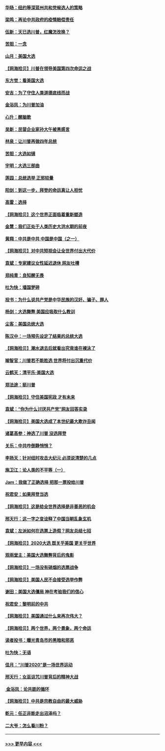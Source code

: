 #### [华旸：纽约等深蓝州共和党候选人的策略](../pages/nsc993/n12554309.md?t=11171002) 
#### [梁鸣：再论中共政府的疫情赔偿责任](../pages/nsc993/n12553012.md?t=11171002) 
#### [伍新：天已选川普，红魔怎改换？](../pages/nsc993/n12552970.md?t=11171002) 
#### [苦胆：一念](../pages/nsc993/n12552957.md?t=11171002) 
#### [山月：美国大选](../pages/nsc993/n12552446.md?t=11171002) 
#### [【网海拾贝】川普在领导美国第四次命运之战](../pages/nsc993/n12551973.md?t=11171002) 
#### [东方觉：看美国大选](../pages/nsc993/n12551647.md?t=11171002) 
#### [安吉：为了守住人类道德底线而战](../pages/nsc993/n12551111.md?t=11171002) 
#### [金浴凤：为川普加油](../pages/nsc993/n12551085.md?t=11171002) 
#### [心升：醒脑歌](../pages/nsc993/n12550984.md?t=11171002) 
#### [吴新：民营企业家孙大午被黑感言](../pages/nsc993/n12550656.md?t=11171002) 
#### [林泉：让川普再做四年总统](../pages/nsc993/n12550640.md?t=11171002) 
#### [苦胆：大选如镜](../pages/nsc993/n12550630.md?t=11171002) 
#### [宇明：大选三部曲](../pages/nsc993/n12550603.md?t=11171002) 
#### [莲园：总统选举 正邪较量](../pages/nsc993/n12550594.md?t=11171002) 
#### [阳剑：到这一步，拜登的命运真让人担忧](../pages/nsc993/n12549093.md?t=11171002) 
#### [高雷：选择](../pages/nsc993/n12549087.md?t=11171002) 
#### [【网海拾贝】这个世界正面临着重新塑造](../pages/nsc993/n12548326.md?t=11171002) 
#### [金慧：我们正处于人类历史大洪水期的前夜](../pages/nsc993/n12547914.md?t=11171002) 
#### [黄翔：中共是中共 中国是中国（之一）](../pages/nsc993/n12547576.md?t=11171002) 
#### [【网海拾贝】对中共短视会让全世界付出大代价](../pages/nsc993/n12546043.md?t=11171002) 
#### [袁斌：专家建议女性延迟退休 网友吐槽](../pages/nsc993/n12545424.md?t=11171002) 
#### [郑纯青：良知醒无畏](../pages/nsc993/n12545394.md?t=11171002) 
#### [吐为快：墙国梦碎](../pages/nsc993/n12545309.md?t=11171002) 
#### [投书：为什么说共产党是中华民族的汉奸、骗子、罪人](../pages/nsc993/n12545089.md?t=11171002) 
#### [杨剑：大选舞弊 美国应吸取什么教训](../pages/nsc993/n12543937.md?t=11171002) 
#### [尘客：美国总统大选](../pages/nsc993/n12543828.md?t=11171002) 
#### [陈汉中：一场预先设定了结果的总统大选](../pages/nsc993/n12543564.md?t=11171002) 
#### [【网海拾贝】潮水退去后就看出究竟谁在裸泳了](../pages/nsc993/n12543321.md?t=11171002) 
#### [喻智官：川普若不能胜选 世界将付出沉重代价](../pages/nsc993/n12541352.md?t=11171002) 
#### [云鹤天：清平乐‧美国大选](../pages/nsc993/n12540916.md?t=11171002) 
#### [郑法途：挺川普](../pages/nsc993/n12540898.md?t=11171002) 
#### [【网海拾贝】守住美国宪政 才有未来](../pages/nsc993/n12540423.md?t=11171002) 
#### [袁斌：“你为什么讨厌共产党”网友回答实录](../pages/nsc993/n12540208.md?t=11171002) 
#### [【网海拾贝】美国大选成了本世纪最大欺诈丑闻](../pages/nsc993/n12538029.md?t=11171002) 
#### [诸葛高参：神选了川普 没选拜登](../pages/nsc993/n12537664.md?t=11171002) 
#### [关乐：中共咋倒静悄悄？](../pages/nsc993/n12537615.md?t=11171002) 
#### [李扬天：针对纽时攻击大纪元 必须说清楚的几点](../pages/nsc993/n12536001.md?t=11171002) 
#### [施卫江：论人类的不平等（一）](../pages/nsc993/n12535700.md?t=11171002) 
#### [Jam：我做了正确选择 把那一票投给川普](../pages/nsc993/n12535743.md?t=11171002) 
#### [祝君安：如果拜登当选](../pages/nsc993/n12535726.md?t=11171002) 
#### [【网海拾贝】这是给全世界选择是非善恶的机会](../pages/nsc993/n12535061.md?t=11171002) 
#### [邢天行：这一字之变诠释了中国当朝乱象玄机](../pages/nsc993/n12533446.md?t=11171002) 
#### [袁斌：左派如何在选票上造假？网友总结七招](../pages/nsc993/n12533180.md?t=11171002) 
#### [【网海拾贝】2020大选 既关乎美国 更关乎世界](../pages/nsc993/n12533161.md?t=11171002) 
#### [观雨堂主：美国大选舞弊背后的鬼影](../pages/nsc993/n12533153.md?t=11171002) 
#### [【网海拾贝】一场没有硝烟的选票战争](../pages/nsc993/n12531883.md?t=11171002) 
#### [【网海拾贝】美国人民不会接受选举作弊](../pages/nsc993/n12528850.md?t=11171002) 
#### [谢田：美国大选僵局 神在考验我们的信心](../pages/nsc993/n12527932.md?t=11171002) 
#### [祝君安：黎明前的中共](../pages/nsc993/n12524071.md?t=11171002) 
#### [【网海拾贝】美国通过什么来再次伟大？](../pages/nsc993/n12523844.md?t=11171002) 
#### [【网海拾贝】两个世界，两个景象，两个命运](../pages/nsc993/n12521419.md?t=11171002) 
#### [读者投书：曝光青岛市的黑暗和邪恶](../pages/nsc993/n12520988.md?t=11171002) 
#### [吐为快：无语](../pages/nsc993/n12518588.md?t=11171002) 
#### [佳月：“川普2020”是一场世界运动](../pages/nsc993/n12518581.md?t=11171002) 
#### [邢天行：女巫诅咒川普背后的精神大战](../pages/nsc993/n12517257.md?t=11171002) 
#### [ 金浴凤：论共匪的循环](../pages/nsc993/n12517133.md?t=11171002) 
#### [【网海拾贝】中共是宗教自由的最大威胁](../pages/nsc993/n12516879.md?t=11171002) 
#### [乾元：任正非能走出沼泽吗？](../pages/nsc993/n12515831.md?t=11171002) 
#### [二大爷：怎么看川粉？](../pages/nsc993/n12515820.md?t=11171002) 

----
#### [ >>> 更早内容 <<< ](../indexes/nsc993-earlier.md)
